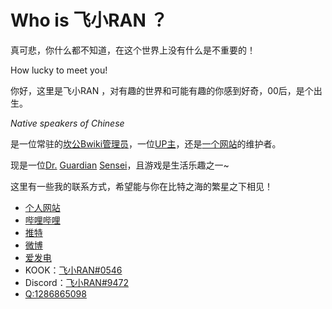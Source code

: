 # Who is 飞小RAN ？
真可悲，你什么都不知道，在这个世界上没有什么是不重要的！

How lucky to meet you!

你好，这里是飞小RAN ，对有趣的世界和可能有趣的你感到好奇，00后，是个出生。

*Native speakers of Chinese*

是一位常驻的[坎公Bwiki管理员](https://wiki.biligame.com/gt/?curid=8943)，一位[UP主](https://space.bilibili.com/646195980)，还是[一个网站](https://hitfun.top)的维护者。

现是一位[Dr.](https://ak.hypergryph.com) [Guardian](https://www.guardiantales.com) [Sensei](https://bluearchive.jp)，且游戏是生活乐趣之一~

这里有一些我的联系方式，希望能与你在比特之海的繁星之下相见！

* [个人网站](https://hitfun.top)
* [哔哩哔哩](https://space.bilibili.com/646195980)
* [推特](https://twitter.com/xiaofeiTM233)
* [微博](https://weibo.com/u/7713449059)
* [爱发电](https://afdian.net/@xiaofeitm233)
* KOOK：[飞小RAN#0546](https://kook.top/cj1xLX)
* Discord：[飞小RAN#9472](https://discord.gg/Y9YZuYUAbg)
* [Q:1286865098](tencent://message/?uin=1286865098&Site=qq&Menu=yes)
